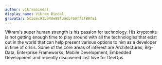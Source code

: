 ```yaml
---
author: vikrambindal
display_name: Vikram Bindal
gravatar: 5c5dec91b94de98f3a6b769ffaf89fa1
---
```


Vikram's super human strength is his passion for technology. His kryptonite is not getting enough time 
to play around with all the technologies that exist out in the world that can help present various options 
to him as a developer in time of crisis. Some of the core areas of interest are Architectures, Big-Data, 
Enterprise Frameworks, Mobile Development, Embedded Development and recently discovered lost love for DevOps.
